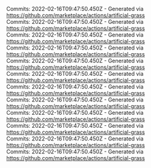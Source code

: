 Commits: 2022-02-16T09:47:50.450Z - Generated via https://github.com/marketplace/actions/artificial-grass
<br>
Commits: 2022-02-16T09:47:50.450Z - Generated via https://github.com/marketplace/actions/artificial-grass
<br>
Commits: 2022-02-16T09:47:50.450Z - Generated via https://github.com/marketplace/actions/artificial-grass
<br>
Commits: 2022-02-16T09:47:50.450Z - Generated via https://github.com/marketplace/actions/artificial-grass
<br>
Commits: 2022-02-16T09:47:50.450Z - Generated via https://github.com/marketplace/actions/artificial-grass
<br>
Commits: 2022-02-16T09:47:50.450Z - Generated via https://github.com/marketplace/actions/artificial-grass
<br>
Commits: 2022-02-16T09:47:50.450Z - Generated via https://github.com/marketplace/actions/artificial-grass
<br>
Commits: 2022-02-16T09:47:50.450Z - Generated via https://github.com/marketplace/actions/artificial-grass
<br>
Commits: 2022-02-16T09:47:50.450Z - Generated via https://github.com/marketplace/actions/artificial-grass
<br>
Commits: 2022-02-16T09:47:50.450Z - Generated via https://github.com/marketplace/actions/artificial-grass
<br>
Commits: 2022-02-16T09:47:50.450Z - Generated via https://github.com/marketplace/actions/artificial-grass
<br>
Commits: 2022-02-16T09:47:50.450Z - Generated via https://github.com/marketplace/actions/artificial-grass
<br>
